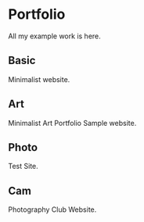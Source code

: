 # Portfolio
All my example work is here. 

## Basic
Minimalist website. 

## Art 
Minimalist Art Portfolio Sample website.

## Photo 
Test Site.

## Cam
Photography Club Website. 
